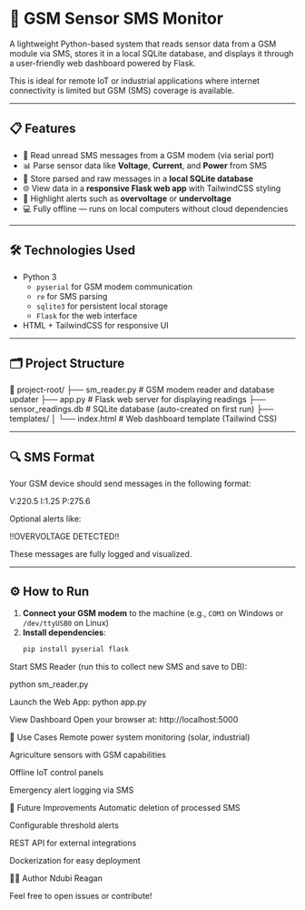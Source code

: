 # 📡 GSM Sensor SMS Monitor

A lightweight Python-based system that reads sensor data from a GSM module via SMS, stores it in a local SQLite database, and displays it through a user-friendly web dashboard powered by Flask.

This is ideal for remote IoT or industrial applications where internet connectivity is limited but GSM (SMS) coverage is available.

---

## 📋 Features

- 📨 Read unread SMS messages from a GSM modem (via serial port)
- 📊 Parse sensor data like **Voltage**, **Current**, and **Power** from SMS
- 🧠 Store parsed and raw messages in a **local SQLite database**
- 🌐 View data in a **responsive Flask web app** with TailwindCSS styling
- 🚨 Highlight alerts such as **overvoltage** or **undervoltage**
- 💻 Fully offline — runs on local computers without cloud dependencies

---

## 🛠 Technologies Used

- Python 3
  - `pyserial` for GSM modem communication
  - `re` for SMS parsing
  - `sqlite3` for persistent local storage
  - `Flask` for the web interface
- HTML + TailwindCSS for responsive UI

---

## 🗂 Project Structure

📁 project-root/
├── sm_reader.py # GSM modem reader and database updater
├── app.py # Flask web server for displaying readings
├── sensor_readings.db # SQLite database (auto-created on first run)
├── templates/
│ └── index.html # Web dashboard template (Tailwind CSS)


---

## 🔍 SMS Format

Your GSM device should send messages in the following format:

V:220.5 I:1.25 P:275.6

Optional alerts like:

!!OVERVOLTAGE DETECTED!!

These messages are fully logged and visualized.

---

## ⚙️ How to Run

1. **Connect your GSM modem** to the machine (e.g., `COM3` on Windows or `/dev/ttyUSB0` on Linux)
2. **Install dependencies**:
   ```bash
   pip install pyserial flask
   
Start SMS Reader (run this to collect new SMS and save to DB):

python sm_reader.py

Launch the Web App:
python app.py

View Dashboard
Open your browser at:
http://localhost:5000

📌 Use Cases
Remote power system monitoring (solar, industrial)

Agriculture sensors with GSM capabilities

Offline IoT control panels

Emergency alert logging via SMS

🧱 Future Improvements
Automatic deletion of processed SMS

Configurable threshold alerts

REST API for external integrations

Dockerization for easy deployment

🧑‍💻 Author
Ndubi Reagan

Feel free to open issues or contribute!

